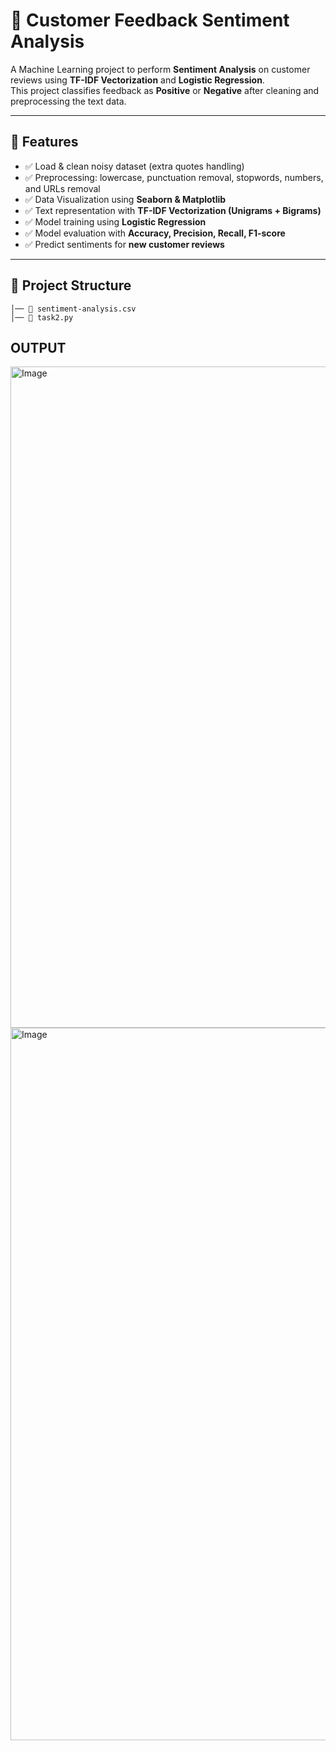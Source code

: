 # 📝 Customer Feedback Sentiment Analysis  

A Machine Learning project to perform **Sentiment Analysis** on customer reviews using **TF-IDF Vectorization** and **Logistic Regression**.  
This project classifies feedback as **Positive** or **Negative** after cleaning and preprocessing the text data.  

---

## 🚀 Features  
- ✅ Load & clean noisy dataset (extra quotes handling)  
- ✅ Preprocessing: lowercase, punctuation removal, stopwords, numbers, and URLs removal  
- ✅ Data Visualization using **Seaborn & Matplotlib**  
- ✅ Text representation with **TF-IDF Vectorization (Unigrams + Bigrams)**  
- ✅ Model training using **Logistic Regression**  
- ✅ Model evaluation with **Accuracy, Precision, Recall, F1-score**  
- ✅ Predict sentiments for **new customer reviews**  

---

## 📂 Project Structure  
    │── 📄 sentiment-analysis.csv
    │── 📄 task2.py
## OUTPUT
<img width="1918" height="1058" alt="Image" src="https://github.com/user-attachments/assets/46cc681e-470c-42b6-9f4b-39caf2fd481e" />
<img width="1919" height="1140" alt="Image" src="https://github.com/user-attachments/assets/bf0c00bb-640e-4e0e-9394-bb315f69c75f" />
